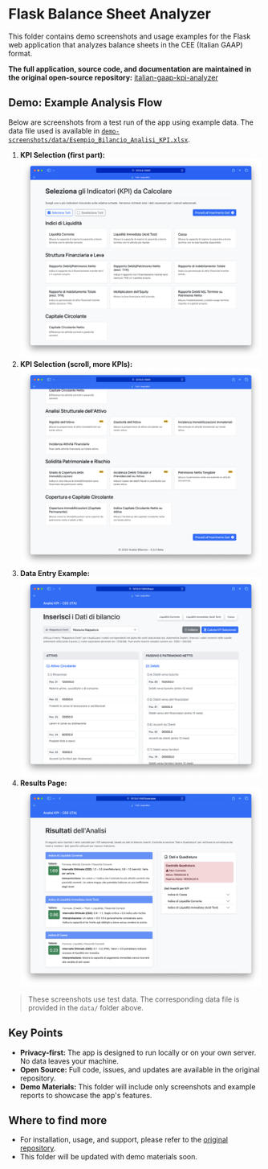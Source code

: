 # Flask Balance Sheet Analyzer

This folder contains demo screenshots and usage examples for the Flask web application that analyzes balance sheets in the CEE (Italian GAAP) format.

**The full application, source code, and documentation are maintained in the original open-source repository:**
[italian-gaap-kpi-analyzer](https://github.com/VincenzoRocchi/italian-gaap-kpi-analyzer)

## Demo: Example Analysis Flow

Below are screenshots from a test run of the app using example data. The data file used is available in [`demo-screenshots/data/Esempio_Bilancio_Analisi_KPI.xlsx`](demo-screenshots/data/Esempio_Bilancio_Analisi_KPI.xlsx).

1. **KPI Selection (first part):**
   ![KPI Selection 1](demo-screenshots/selezione%20kpi.png)
2. **KPI Selection (scroll, more KPIs):**
   ![KPI Selection 2](demo-screenshots/selezione%20kpi_1.png)
3. **Data Entry Example:**
   ![Data Entry](demo-screenshots/inserimento%20dati.png)
4. **Results Page:**
   ![Results](demo-screenshots/risultati.png)

> These screenshots use test data. The corresponding data file is provided in the `data/` folder above.

## Key Points
- **Privacy-first:** The app is designed to run locally or on your own server. No data leaves your machine.
- **Open Source:** Full code, issues, and updates are available in the original repository.
- **Demo Materials:** This folder will include only screenshots and example reports to showcase the app's features.

## Where to find more
- For installation, usage, and support, please refer to the [original repository](https://github.com/VincenzoRocchi/italian-gaap-kpi-analyzer).
- This folder will be updated with demo materials soon. 